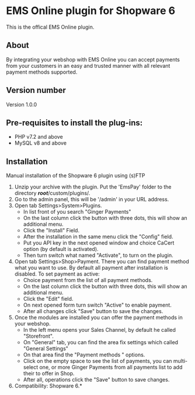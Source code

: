 # EMS Online plugin for Shopware 6
This is the offical EMS Online plugin.

## About
By integrating your webshop with EMS Online you can accept payments from your customers in an easy and trusted manner with all relevant payment methods supported.


## Version number
Version 1.0.0


## Pre-requisites to install the plug-ins: 
- PHP v7.2 and above
- MySQL v8 and above

## Installation
Manual installation of the Shopware 6 plugin using (s)FTP

1. Unzip your archive with the plugin. Put the 'EmsPay' folder to the directory <i><b>root</b></i>/custom/plugins/. 
2. Go to the admin panel, this will be '/admin' in your URL address. 
3. Open tab Settings>System>Plugins. 
    * In list front of you search "Ginger Payments"
    * On the last column click the button with three dots, this will show an additional menu.
    * Click the "Install" Field. 
    * After the installation in the same menu click the "Config" field.  
    * Put you API key in the next opened window and choice CaCert option (by default is activated). 
    * Then turn switch what named "Activate", to turn on the plugin.
4. Open tab Settings>Shop>Payment. There you can find payment method what you want to use. By default all payment after installation is disabled. To set payment as active:
    * Choice payment from the list of all payment methods.
    * On the last column click the button with three dots, this will show an additional menu.
    * Click the "Edit" field.
    * On next opened form turn switch "Active" to enable payment.
    * After all changes click "Save" button to save the changes. 
5. Once the modules are installed you can offer the payment methods in your webshop.
    * In the left menu opens your Sales Channel, by default he called "Storefront".
    * On "General" tab, you can find the area fix settings which called "General Settings"
    * On that area find the "Payment methods " options.
    * Click on the empty space to see the list of payments, you can multi-select one, or more Ginger Payments from all payments list to add their to offer in Shop.
    * After all, operations click the "Save" button to save changes.
6. Compatibility: Shopware 6.*
